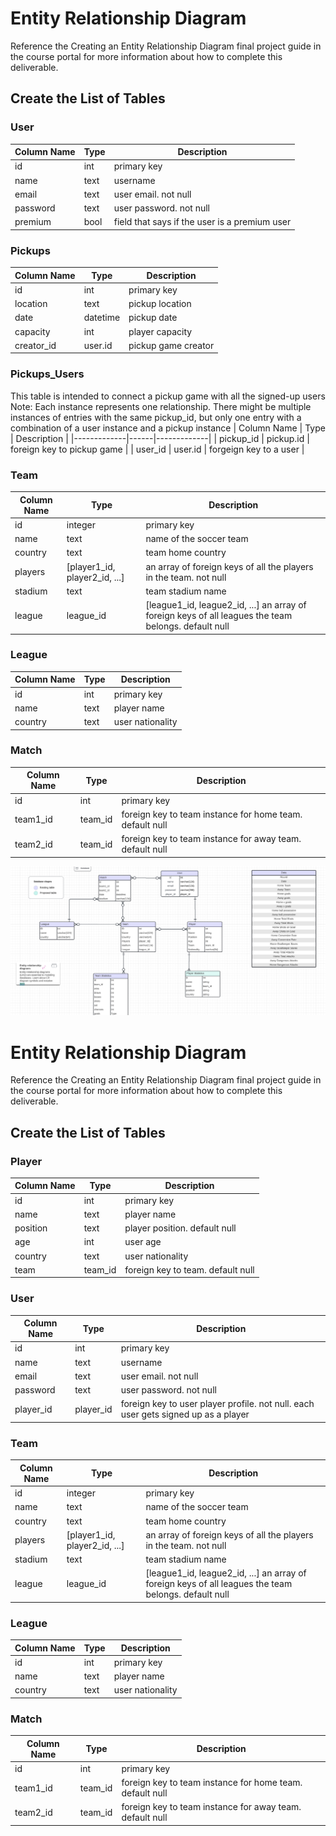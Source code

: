 # Entity Relationship Diagram

Reference the Creating an Entity Relationship Diagram final project guide in the course portal for more information about how to complete this deliverable.

## Create the List of Tables

### User
| Column Name | Type | Description |
|-------------|------|-------------|
| id | int | primary key |
| name | text | username |
| email | text | user email. not null |
| password | text | user password. not null |
| premium | bool | field that says if the user is a premium user |

### Pickups
| Column Name | Type | Description |
|-------------|------|-------------|
| id | int | primary key |
| location | text | pickup location |
| date | datetime | pickup date |
| capacity | int | player capacity |
| creator_id | user.id | pickup game creator |

### Pickups_Users
This table is intended to connect a pickup game with all the signed-up users
Note: Each instance represents one relationship. There might be multiple instances of entries with the same pickup_id, but only one entry with a combination of a user instance and a pickup instance
| Column Name | Type | Description |
|-------------|------|-------------|
| pickup_id | pickup.id | foreign key to pickup game |
| user_id | user.id | forgeign key to a user |


### Team
| Column Name | Type | Description |
|-------------|------|-------------|
| id | integer | primary key |
| name | text | name of the soccer team |
| country | text | team home country |
| players | [player1_id, player2_id, ...] | an array of foreign keys of all the players in the team. not null |
| stadium | text | team stadium name |
| league | league_id | [league1_id, league2_id, ...] an array of foreign keys of all leagues the team belongs. default null |

### League
| Column Name | Type | Description |
|-------------|------|-------------|
| id | int | primary key |
| name | text | player name |
| country | text | user nationality |

### Match 
| Column Name | Type | Description |
|-------------|------|-------------|
| id | int | primary key |
| team1_id | team_id | foreign key to team instance for home team. default null |
 team2_id | team_id | foreign key to team instance for away team. default null |

![Scorecast Entity Relation Diagram](./scorecast_erd.png "ERD")

# Entity Relationship Diagram

Reference the Creating an Entity Relationship Diagram final project guide in the course portal for more information about how to complete this deliverable.

## Create the List of Tables

### Player
| Column Name | Type | Description |
|-------------|------|-------------|
| id | int | primary key |
| name | text | player name |
| position | text | player position. default null |
| age | int | user age |
| country | text | user nationality |
| team | team_id | foreign key to team. default null |

### User
| Column Name | Type | Description |
|-------------|------|-------------|
| id | int | primary key |
| name | text | username |
| email | text | user email. not null |
| password | text | user password. not null |
| player_id | player_id | foreign key to user player profile. not null. each user gets signed up as a player |

### Team
| Column Name | Type | Description |
|-------------|------|-------------|
| id | integer | primary key |
| name | text | name of the soccer team |
| country | text | team home country |
| players | [player1_id, player2_id, ...] | an array of foreign keys of all the players in the team. not null |
| stadium | text | team stadium name |
| league | league_id | [league1_id, league2_id, ...] an array of foreign keys of all leagues the team belongs. default null |

### League
| Column Name | Type | Description |
|-------------|------|-------------|
| id | int | primary key |
| name | text | player name |
| country | text | user nationality |

### Match 
| Column Name | Type | Description |
|-------------|------|-------------|
| id | int | primary key |
| team1_id | team_id | foreign key to team instance for home team. default null |
 team2_id | team_id | foreign key to team instance for away team. default null |

